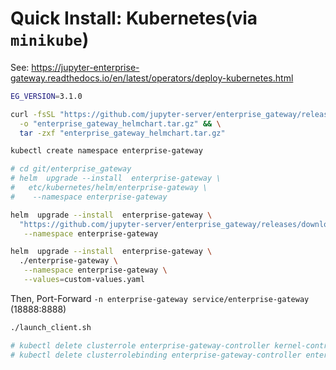 # Quick Install: Kubernetes(via `minikube`)

See: https://jupyter-enterprise-gateway.readthedocs.io/en/latest/operators/deploy-kubernetes.html

```bash
EG_VERSION=3.1.0
```

```bash
curl -fsSL "https://github.com/jupyter-server/enterprise_gateway/releases/download/v${EG_VERSION}/jupyter_enterprise_gateway_helm-${EG_VERSION}.tar.gz" \
  -o "enterprise_gateway_helmchart.tar.gz" && \
  tar -zxf "enterprise_gateway_helmchart.tar.gz"

```

```bash
kubectl create namespace enterprise-gateway

# cd git/enterprise_gateway
# helm  upgrade --install  enterprise-gateway \
#   etc/kubernetes/helm/enterprise-gateway \
#    --namespace enterprise-gateway

helm  upgrade --install  enterprise-gateway \
  "https://github.com/jupyter-server/enterprise_gateway/releases/download/v${EG_VERSION}/jupyter_enterprise_gateway_helm-${EG_VERSION}.tar.gz" \
   --namespace enterprise-gateway

helm  upgrade --install  enterprise-gateway \
  ./enterprise-gateway \
   --namespace enterprise-gateway \
   --values=custom-values.yaml
```

Then, Port-Forward `-n enterprise-gateway service/enterprise-gateway` (18888:8888)

```bash
./launch_client.sh

# kubectl delete clusterrole enterprise-gateway-controller kernel-controller kip-controller
# kubectl delete clusterrolebinding enterprise-gateway-controller enterprise-gateway-kip
```